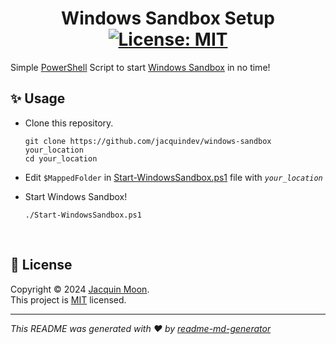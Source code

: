 <h1 align="center">Windows Sandbox Setup <a href="https://github.com/jacquindev/windows-sandbox/blob/main/LICENSE" target="_blank"><img alt="License: MIT" src="https://img.shields.io/badge/License-MIT-yellow.svg" />
</a></h1>

Simple [PowerShell](https://github.com/PowerShell/PowerShell) Script to start [Windows Sandbox](https://learn.microsoft.com/en-us/windows/security/application-security/application-isolation/windows-sandbox/windows-sandbox-overview) in no time!

## ✨ Usage

- Clone this repository.

  ```git
  git clone https://github.com/jacquindev/windows-sandbox your_location
  cd your_location
  ```

- Edit `$MappedFolder` in [Start-WindowsSandbox.ps1](./Start-WindowsSandbox.ps1) file with _`your_location`_
- Start Windows Sandbox!

  ```pwsh
  ./Start-WindowsSandbox.ps1
  ```

<br>

## 📝 License

Copyright © 2024 [Jacquin Moon](https://github.com/jacquindev).<br />
This project is [MIT](https://github.com/jacquindev/windows-sandbox/blob/main/LICENSE) licensed.

---

_This README was generated with ❤️ by [readme-md-generator](https://github.com/kefranabg/readme-md-generator)_
